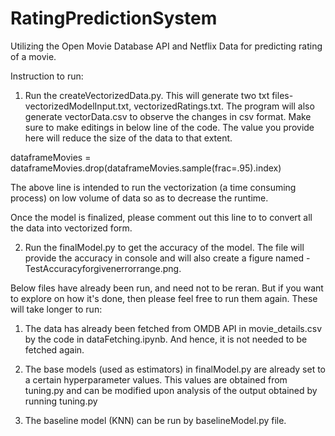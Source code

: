 # RatingPredictionSystem
Utilizing the Open Movie Database API and Netflix Data for predicting rating of a movie.

Instruction to run:
1. Run the createVectorizedData.py. This will generate two txt files- vectorizedModelInput.txt, vectorizedRatings.txt. The program will also generate vectorData.csv to observe the changes in csv format. Make sure to make editings in below line of the code. The value you provide here will reduce the size of the data to that extent. 

  dataframeMovies = dataframeMovies.drop(dataframeMovies.sample(frac=.95).index)

  The above line is intended to run the vectorization (a time consuming process) on low volume of data so as to decrease the runtime.

  Once the model is finalized, please comment out this line to to convert all the data into vectorized form.

2. Run the finalModel.py to get the accuracy of the model. The file will provide the accuracy in console and will also create a figure named - TestAccuracyforgivenerrorrange.png.


Below files have already been run, and need not to be reran. But if you want to explore on how it's done, then please feel free to run them again. These will take longer to run:

1. The data has already been fetched from OMDB API in movie_details.csv by the code in dataFetching.ipynb. And hence, it is not needed to be fetched again.

2. The base models (used as estimators) in finalModel.py are already set to a certain hyperparameter values. This values are obtained from tuning.py and can be modified upon analysis of the output obtained by running tuning.py

3. The baseline model (KNN) can be run by baselineModel.py file. 



